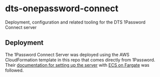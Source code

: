 # dts-onepassword-connect
Deployment, configuration and related tooling for the DTS 1Password Connect server

## Deployment

The 1Password Connect Server was deployed using the AWS CloudFormation template in this repo that comes directly from 1Password. Their [documentation for setting up the server]((https://developer.1password.com/docs/connect/aws-ecs-fargate/)) with [ECS on Fargate](https://docs.aws.amazon.com/AmazonECS/latest/developerguide/AWS_Fargate.html) was followed.